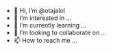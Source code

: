 - 👋 Hi, I’m @otajalol
- 👀 I’m interested in ...
- 🌱 I’m currently learning ...
- 💞️ I’m looking to collaborate on ...
- 📫 How to reach me ...

<!---
otajalol/otajalol is a ✨ special ✨ repository because its `README.md` (this file) appears on your GitHub profile.
You can click the Preview link to take a look at your changes.
--->
